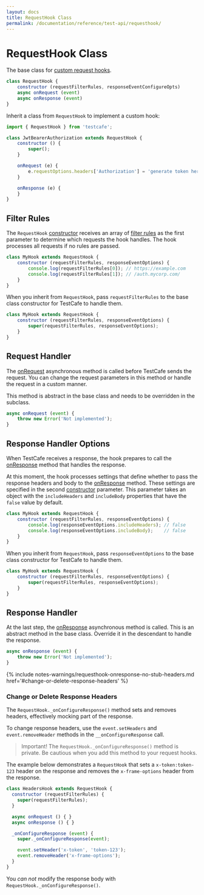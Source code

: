 ```yaml
---
layout: docs
title: RequestHook Class
permalink: /documentation/reference/test-api/requesthook/
---
```

# RequestHook Class

The base class for [custom request hooks](../../../guides/advanced-guides/intercept-http-requests.md#create-a-custom-request-hook).

```js
class RequestHook {
    constructor (requestFilterRules, responseEventConfigureOpts)
    async onRequest (event)
    async onResponse (event)
}
```

Inherit a class from `RequestHook` to implement a custom hook:

```js
import { RequestHook } from 'testcafe';

class JwtBearerAuthorization extends RequestHook {
    constructor () {
        super();
    }

    onRequest (e) {
        e.requestOptions.headers['Authorization'] = 'generate token here';
    }

    onResponse (e) {
    }
}
```

## Filter Rules

The `RequestHook` [constructor](constructor.md) receives an array of [filter rules](constructor.md#select-requests-to-be-handled-by-the-hook) as the first parameter to determine which requests the hook handles. The hook processes all requests if no rules are passed.

```js
class MyHook extends RequestHook {
    constructor (requestFilterRules, responseEventOptions) {
        console.log(requestFilterRules[0]); // https://example.com
        console.log(requestFilterRules[1]); // /auth.mycorp.com/
    }
}
```

When you inherit from `RequestHook`, pass `requestFilterRules` to the base class constructor for TestCafe to handle them.

```js
class MyHook extends RequestHook {
    constructor (requestFilterRules, responseEventOptions) {
        super(requestFilterRules, responseEventOptions);
    }
}
```

## Request Handler

The [onRequest](onrequest.md) asynchronous method is called before TestCafe sends the request. You can change the request parameters in this method or handle the request in a custom manner.

This method is abstract in the base class and needs to be overridden in the subclass.

```js
async onRequest (event) {
    throw new Error('Not implemented');
}
```

## Response Handler Options

When TestCafe receives a response, the hook prepares to call the [onResponse](onresponse.md) method that handles the response.

At this moment, the hook processes settings that define whether to pass the response headers and body to the [onResponse](onresponse.md) method. These settings are specified in the second [constructor](constructor.md) parameter. This parameter takes an object with the `includeHeaders` and `includeBody` properties that have the `false` value by default.

```js
class MyHook extends RequestHook {
    constructor (requestFilterRules, responseEventOptions) {
        console.log(responseEventOptions.includeHeaders); // false
        console.log(responseEventOptions.includeBody);    // false
    }
}
```

When you inherit from `RequestHook`, pass `responseEventOptions` to the base class constructor for TestCafe to handle them.

```js
class MyHook extends RequestHook {
    constructor (requestFilterRules, responseEventOptions) {
        super(requestFilterRules, responseEventOptions);
    }
}
```

## Response Handler

At the last step, the [onResponse](onresponse.md) asynchronous method is called. This is an abstract method in the base class. Override it in the descendant to handle the response.

```js
async onResponse (event) {
    throw new Error('Not implemented');
}
```

{% include notes-warnings/requesthook-onresponse-no-stub-headers.md href='#change-or-delete-response-headers' %}

### Change or Delete Response Headers

The `RequestHook._onConfigureResponse()` method sets and removes headers, effectively mocking part of the response.

To change response headers, use the `event.setHeaders` and `event.removeHeader` methods in the `__onConfigureResponse` call.

> Important! The `RequestHook._onConfigureResponse()` method is private. Be cautious when you add this method to your request hooks.

The example below demonstrates a `RequestHook` that sets a `x-token:token-123` header on the response and removes the `x-frame-options` header from the response.

```js
class HeadersHook extends RequestHook {
  constructor (requestFilterRules) {
    super(requestFilterRules);
  }

  async onRequest () { }
  async onResponse () { }

  _onConfigureResponse (event) {
    super._onConfigureResponse(event);

    event.setHeader('x-token', 'token-123');
    event.removeHeader('x-frame-options');
  }
}
```

You *can not* modify the response body with `RequestHook._onConfigureResponse()`.

